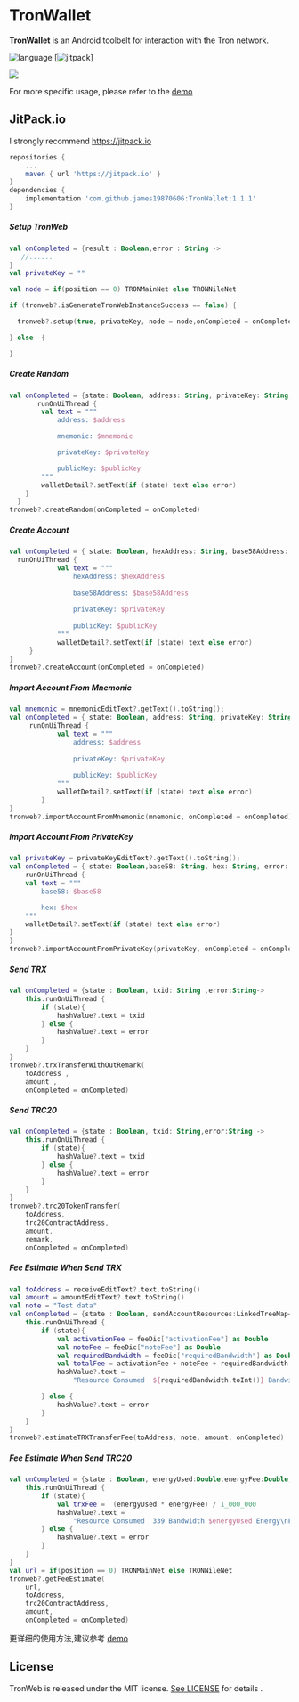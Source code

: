 # TronWallet
**TronWallet** is an Android toolbelt for interaction with the Tron network.

![language](https://img.shields.io/badge/Language-Kotlin-green)
[![jitpack](https://img.shields.io/badge/support-jitpack-green)]

![](Resource/DemoImage0.png)

For more specific usage, please refer to the [demo](https://github.com/james19870606/TronWallet/tree/master/app)

## JitPack.io

I strongly recommend https://jitpack.io
```groovy
repositories {
    ...
    maven { url 'https://jitpack.io' }
}
dependencies {
    implementation 'com.github.james19870606:TronWallet:1.1.1'
}
```

##### Setup TronWeb 
```kotlin
val onCompleted = {result : Boolean,error : String ->
   //......
}
val privateKey = ""

val node = if(position == 0) TRONMainNet else TRONNileNet

if (tronweb?.isGenerateTronWebInstanceSuccess == false) {

  tronweb?.setup(true, privateKey, node = node,onCompleted = onCompleted)

} else  {

}
```
##### Create Random
```Kotlin
val onCompleted = {state: Boolean, address: String, privateKey: String, publicKey: String, mnemonic: String, error: String ->
       runOnUiThread {
        val text = """
            address: $address

            mnemonic: $mnemonic

            privateKey: $privateKey

            publicKey: $publicKey
        """
        walletDetail?.setText(if (state) text else error)
    }    
  }
tronweb?.createRandom(onCompleted = onCompleted)
```

##### Create Account
```Kotlin
val onCompleted = { state: Boolean, hexAddress: String, base58Address: String, privateKey: String, publicKey: String, error: String ->
  runOnUiThread {
            val text = """
                hexAddress: $hexAddress
    
                base58Address: $base58Address
    
                privateKey: $privateKey
    
                publicKey: $publicKey
            """
            walletDetail?.setText(if (state) text else error)
     }
}
tronweb?.createAccount(onCompleted = onCompleted)
```
##### Import Account From Mnemonic
```Kotlin
val mnemonic = mnemonicEditText?.getText().toString();
val onCompleted = { state: Boolean, address: String, privateKey: String, publicKey: String, error: String ->
     runOnUiThread {
            val text = """
                address: $address
    
                privateKey: $privateKey
    
                publicKey: $publicKey
            """
            walletDetail?.setText(if (state) text else error)
        }
}
tronweb?.importAccountFromMnemonic(mnemonic, onCompleted = onCompleted)
```
##### Import Account From PrivateKey
```Kotlin
val privateKey = privateKeyEditText?.getText().toString();
val onCompleted = { state: Boolean,base58: String, hex: String, error: String ->
    runOnUiThread {
    val text = """
        base58: $base58

        hex: $hex
    """
    walletDetail?.setText(if (state) text else error)
}
}
tronweb?.importAccountFromPrivateKey(privateKey, onCompleted = onCompleted)
```
##### Send TRX
```Kotlin
val onCompleted = {state : Boolean, txid: String ,error:String->
    this.runOnUiThread {
        if (state){
            hashValue?.text = txid
        } else {
            hashValue?.text = error
        }
    }
}
tronweb?.trxTransferWithOutRemark(
    toAddress ,
    amount ,
    onCompleted = onCompleted)

```
##### Send TRC20
```Kotlin
val onCompleted = {state : Boolean, txid: String,error:String ->
    this.runOnUiThread {
        if (state){
            hashValue?.text = txid
        } else {
            hashValue?.text = error
        }
    }
}
tronweb?.trc20TokenTransfer(
    toAddress,
    trc20ContractAddress,
    amount,
    remark,
    onCompleted = onCompleted)
```
##### Fee Estimate When Send TRX
```Kotlin
val toAddress = receiveEditText?.text.toString()
val amount = amountEditText?.text.toString()
val note = "Test data"
val onCompleted = {state : Boolean, sendAccountResources:LinkedTreeMap<String, Any>,feeDic:LinkedTreeMap<String, Any>,error:String ->
    this.runOnUiThread {
        if (state){
            val activationFee = feeDic["activationFee"] as Double
            val noteFee = feeDic["noteFee"] as Double
            val requiredBandwidth = feeDic["requiredBandwidth"] as Double
            val totalFee = activationFee + noteFee + requiredBandwidth / 1000
            hashValue?.text =
                "Resource Consumed  ${requiredBandwidth.toInt()} Bandwidth  \nFee    $totalFee TRX"

        } else {
            hashValue?.text = error
        }
    }
}
tronweb?.estimateTRXTransferFee(toAddress, note, amount, onCompleted)
```
##### Fee Estimate When Send TRC20
```Kotlin
val onCompleted = {state : Boolean, energyUsed:Double,energyFee:Double,error:String ->
    this.runOnUiThread {
        if (state){
            val trxFee =  (energyUsed * energyFee) / 1_000_000
            hashValue?.text =
                "Resource Consumed  339 Bandwidth $energyUsed Energy\nFee    $trxFee TRX"
        } else {
            hashValue?.text = error
        }
    }
}
val url = if(position == 0) TRONMainNet else TRONNileNet
tronweb?.getFeeEstimate(
    url,
    toAddress,
    trc20ContractAddress,
    amount,
    onCompleted = onCompleted)
```

更详细的使用方法,建议参考 [demo](https://github.com/james19870606/TronWallet/tree/master/app)

## License

TronWeb is released under the MIT license. [See LICENSE](https://github.com/james19870606/TronWallet/blob/master/LICENSE) for details .
